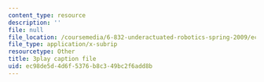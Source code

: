 ```yaml
---
content_type: resource
description: ''
file: null
file_location: /coursemedia/6-832-underactuated-robotics-spring-2009/ec98de5d4d6f5376b8c349bc2f6add8b_QI09XKVW_8E.vtt
file_type: application/x-subrip
resourcetype: Other
title: 3play caption file
uid: ec98de5d-4d6f-5376-b8c3-49bc2f6add8b
---
```


